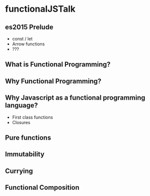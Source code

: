 # functionalJSTalk

## es2015 Prelude
- const / let
- Arrow functions
- ???

## What is Functional Programming?

## Why Functional Programming?

## Why Javascript as a functional programming language?
- First class functions
- Closures

## Pure functions

## Immutability

## Currying

## Functional Composition
